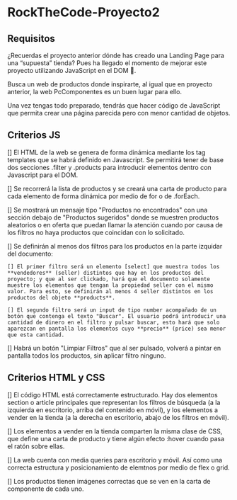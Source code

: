 # RockTheCode-Proyecto2

## Requisitos

¿Recuerdas el proyecto anterior dónde has creado una Landing Page para una “supuesta” tienda? Pues ha llegado el momento de mejorar este proyecto utilizando JavaScript en el DOM 🤘.

Busca un web de productos donde inspirarte, al igual que en proyecto anterior, la web PcComponentes es un buen lugar para ello.

Una vez tengas todo preparado, tendrás que hacer código de JavaScript que permita crear una página parecida pero con menor cantidad de objetos.

## Criterios JS

[] El HTML de la web se genera de forma dinámica mediante los tag templates que se habrá definido en Javascript. Se permitirá tener de base dos secciones .filter y .products para introducir elementos dentro con Javascript para el DOM.

[] Se recorrerá la lista de productos y se creará una carta de producto para cada elemento de forma dinámica por medio de for o de .forEach.

[] Se mostrará un mensaje tipo "Productos no encontrados" con una sección debajo de "Productos sugeridos" donde se muestren productos aleatorios o en oferta que puedan llamar la atención cuando por causa de los filtros no haya productos que coincidan con lo solicitado.

[] Se definirán al menos dos filtros para los productos en la parte izquidar del documento:

    [] El primer filtro será un elemento [select] que muestra todos los **vendedores** (seller) distintos que hay en los productos del proyecto; y que al ser clickado, hará que el documento solamente muestre los elementos que tengan la propiedad seller con el mismo valor. Para esto, se definirán al menos 4 seller distintos en los productos del objeto **products**.

    [] El segundo filtro será un input de tipo number acompañado de un botón que contenga el texto "Buscar". El usuario podrá introducir una cantidad de dinero en el filtro y pulsar buscar, esto hará que solo aparezcan en pantalla los elementos cuyo **precio** (price) sea menor que esta cantidad.

[] Habrá un botón "Limpiar Filtros" que al ser pulsado, volverá a pintar en pantalla todos los productos, sin aplicar filtro ninguno.

## Criterios HTML y CSS

[] El código HTML está correctamente estructurado. Hay dos elementos section o article principales que representan los filtros de búsqueda (a la izquierda en escritorio, arriba del contenido en móvil), y los elementos a vender en la tienda (a la derecha en escritorio, abajo de los filtros en móvil).

[] Los elementos a vender en la tienda comparten la misma clase de CSS, que define una carta de producto y tiene algún efecto :hover cuando pasa el ratón sobre ellas.

[] La web cuenta con media queries para escritorio y móvil. Así como una correcta estructura y posicionamiento de elemtnos por medio de flex o grid.

[] Los productos tienen imágenes correctas que se ven en la carta de componente de cada uno.